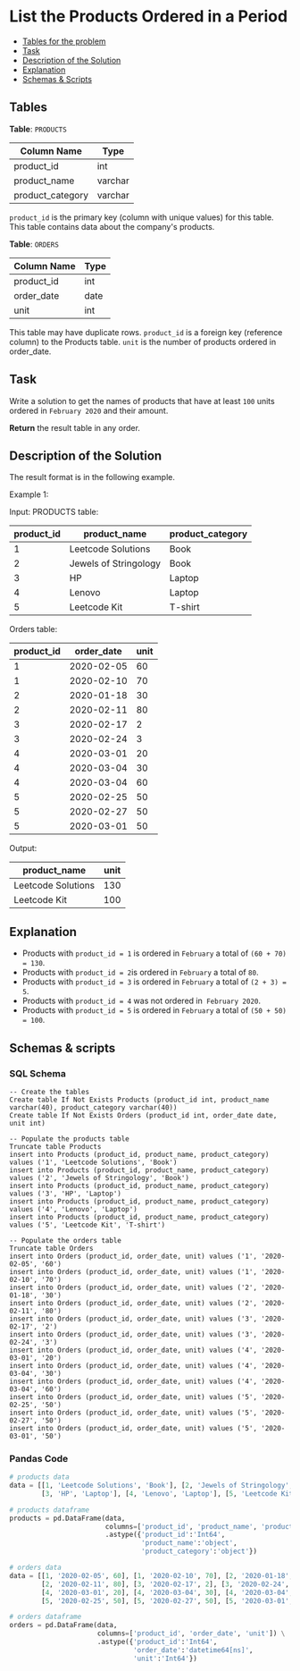 # List the Products Ordered in a Period

- [Tables for the problem](#tables)
- [Task](#task)
- [Description of the Solution](#description-of-the-solution)
- [Explanation](#explanation)
- [Schemas & Scripts](#schemas--scripts)

## Tables 

**Table**: `PRODUCTS`

| Column Name      | Type    |
|------------------|---------|
| product_id       | int     |
| product_name     | varchar |
| product_category | varchar |

`product_id` is the primary key (column with unique values) for this table.
This table contains data about the company's products.

**Table**: `ORDERS`

| Column Name | Type |
|-------------|------|
| product_id  | int  |
| order_date  | date |
| unit        | int  |

This table may have duplicate rows.
`product_id` is a foreign key (reference column) to the Products table.
`unit` is the number of products ordered in order_date.

## Task

Write a solution to get the names of products that have at least `100` units ordered 
in `February 2020` and their amount.

**Return** the result table in any order.

## Description of the Solution ##

The result format is in the following example.

Example 1:

Input: 
PRODUCTS table:

| product_id | product_name          | product_category |
|------------|-----------------------|------------------|
| 1          | Leetcode Solutions    | Book             |
| 2          | Jewels of Stringology | Book             |
| 3          | HP                    | Laptop           |
| 4          | Lenovo                | Laptop           |
| 5          | Leetcode Kit          | T-shirt          |

Orders table:

| product_id | order_date | unit |
|------------|------------|------|
| 1          | 2020-02-05 | 60   |
| 1          | 2020-02-10 | 70   |
| 2          | 2020-01-18 | 30   |
| 2          | 2020-02-11 | 80   |
| 3          | 2020-02-17 | 2    |
| 3          | 2020-02-24 | 3    |
| 4          | 2020-03-01 | 20   |
| 4          | 2020-03-04 | 30   |
| 4          | 2020-03-04 | 60   |
| 5          | 2020-02-25 | 50   |
| 5          | 2020-02-27 | 50   |
| 5          | 2020-03-01 | 50   |

Output: 

| product_name       | unit |
|--------------------|------|
| Leetcode Solutions | 130  |
| Leetcode Kit       | 100  |

## Explanation ##

- Products with `product_id = 1` is ordered in `February` a total of `(60 + 70) = 130`.
- Products with `product_id = 2`is ordered in `February` a total of `80`.
- Products with `product_id = 3` is ordered in `February` a total of `(2 + 3) = 5`.
- Products with `product_id = 4` was not ordered in` February 2020`.
- Products with `product_id = 5` is ordered in `February` a total of `(50 + 50) = 100`.

## Schemas & scripts

### SQL Schema

```genericsql
-- Create the tables
Create table If Not Exists Products (product_id int, product_name varchar(40), product_category varchar(40))
Create table If Not Exists Orders (product_id int, order_date date, unit int)
    
-- Populate the products table
Truncate table Products
insert into Products (product_id, product_name, product_category) values ('1', 'Leetcode Solutions', 'Book')
insert into Products (product_id, product_name, product_category) values ('2', 'Jewels of Stringology', 'Book')
insert into Products (product_id, product_name, product_category) values ('3', 'HP', 'Laptop')
insert into Products (product_id, product_name, product_category) values ('4', 'Lenovo', 'Laptop')
insert into Products (product_id, product_name, product_category) values ('5', 'Leetcode Kit', 'T-shirt')
    
-- Populate the orders table
Truncate table Orders
insert into Orders (product_id, order_date, unit) values ('1', '2020-02-05', '60')
insert into Orders (product_id, order_date, unit) values ('1', '2020-02-10', '70')
insert into Orders (product_id, order_date, unit) values ('2', '2020-01-18', '30')
insert into Orders (product_id, order_date, unit) values ('2', '2020-02-11', '80')
insert into Orders (product_id, order_date, unit) values ('3', '2020-02-17', '2')
insert into Orders (product_id, order_date, unit) values ('3', '2020-02-24', '3')
insert into Orders (product_id, order_date, unit) values ('4', '2020-03-01', '20')
insert into Orders (product_id, order_date, unit) values ('4', '2020-03-04', '30')
insert into Orders (product_id, order_date, unit) values ('4', '2020-03-04', '60')
insert into Orders (product_id, order_date, unit) values ('5', '2020-02-25', '50')
insert into Orders (product_id, order_date, unit) values ('5', '2020-02-27', '50')
insert into Orders (product_id, order_date, unit) values ('5', '2020-03-01', '50')
```

### Pandas Code

```python
# products data
data = [[1, 'Leetcode Solutions', 'Book'], [2, 'Jewels of Stringology', 'Book'], 
        [3, 'HP', 'Laptop'], [4, 'Lenovo', 'Laptop'], [5, 'Leetcode Kit', 'T-shirt']]

# products dataframe
products = pd.DataFrame(data, 
                        columns=['product_id', 'product_name', 'product_category']) \
                        .astype({'product_id':'Int64', 
                                 'product_name':'object', 
                                 'product_category':'object'})

# orders data
data = [[1, '2020-02-05', 60], [1, '2020-02-10', 70], [2, '2020-01-18', 30], 
        [2, '2020-02-11', 80], [3, '2020-02-17', 2], [3, '2020-02-24', 3], 
        [4, '2020-03-01', 20], [4, '2020-03-04', 30], [4, '2020-03-04', 60], 
        [5, '2020-02-25', 50], [5, '2020-02-27', 50], [5, '2020-03-01', 50]]

# orders dataframe
orders = pd.DataFrame(data, 
                      columns=['product_id', 'order_date', 'unit']) \
                      .astype({'product_id':'Int64', 
                               'order_date':'datetime64[ns]', 
                               'unit':'Int64'})
```